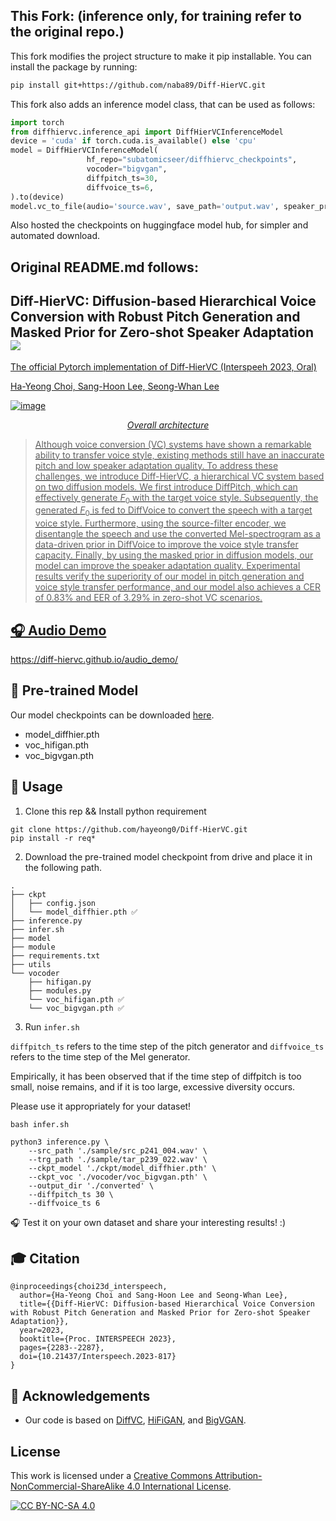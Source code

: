 ## This Fork: (inference only, for training refer to the original repo.)
This fork modifies the project structure to make it pip installable.
You can install the package by running:
```bash
pip install git+https://github.com/naba89/Diff-HierVC.git
```
This fork also adds an inference model class, that can be used as follows:
```python
import torch
from diffhiervc.inference_api import DiffHierVCInferenceModel
device = 'cuda' if torch.cuda.is_available() else 'cpu'
model = DiffHierVCInferenceModel(
                 hf_repo="subatomicseer/diffhiervc_checkpoints",
                 vocoder="bigvgan",
                 diffpitch_ts=30,
                 diffvoice_ts=6,
).to(device)
model.vc_to_file(audio='source.wav', save_path='output.wav', speaker_prompt='target.wav')
```
Also hosted the checkpoints on huggingface model hub, for simpler and automated download.

## Original README.md follows:


##  Diff-HierVC: Diffusion-based Hierarchical Voice Conversion with Robust Pitch Generation and Masked Prior for Zero-shot Speaker Adaptation  <a src="https://img.shields.io/badge/cs.CV-2311.04693-b31b1b?logo=arxiv&logoColor=red" href="http://arxiv.org/abs/2311.04693"> <img src="https://img.shields.io/badge/cs.CV-2311.04693-b31b1b?logo=arxiv&logoColor=red">

The official Pytorch implementation of Diff-HierVC (Interspeeh 2023, Oral)
   
Ha-Yeong Choi, Sang-Hoon Lee, Seong-Whan Lee 

![image](https://github.com/hayeong0/Diff-HierVC/assets/47182864/e8a22c5f-af6f-43e8-92b0-0aac839cb0b6)
<p align="center"><em> Overall architecture </em>

> Although voice conversion (VC) systems have shown a remarkable ability to transfer voice style, existing methods still have an inaccurate pitch and low speaker adaptation quality. To address these challenges, we introduce Diff-HierVC, a hierarchical VC system based on two diffusion models. We first introduce DiffPitch, which can effectively generate $F_0$ with the target voice style. Subsequently, the generated $F_0$ is fed to DiffVoice to convert the speech with a target voice style. Furthermore, using the source-filter encoder, we disentangle the speech and use the converted Mel-spectrogram as a data-driven prior in DiffVoice to improve the voice style transfer capacity. Finally, by using the masked prior in diffusion models, our model can improve the speaker adaptation quality. Experimental results verify the superiority of our model in pitch generation and voice style transfer performance, and our model also achieves a CER of 0.83\% and EER of 3.29\% in zero-shot VC scenarios.

## 🎧 Audio Demo
https://diff-hiervc.github.io/audio_demo/

## 📑 Pre-trained Model
Our model checkpoints can be downloaded [here](https://drive.google.com/drive/folders/1THkeyDlA7EbZxwnuuxGsUOftV70Fb7h4?usp=sharing).

- model_diffhier.pth
- voc_hifigan.pth
- voc_bigvgan.pth

## 🔨 Usage

1. Clone this rep && Install python requirement

```
git clone https://github.com/hayeong0/Diff-HierVC.git
pip install -r req*
```

2. Download the pre-trained model checkpoint from drive and place it in the following path.
```
.
├── ckpt
│   ├── config.json
│   └── model_diffhier.pth ✅
├── inference.py
├── infer.sh
├── model
├── module
├── requirements.txt
├── utils
└── vocoder
    ├── hifigan.py
    ├── modules.py
    └── voc_hifigan.pth ✅
    └── voc_bigvgan.pth ✅
``` 
3. Run `infer.sh`

`diffpitch_ts` refers to the time step of the pitch generator and `diffvoice_ts` refers to the time step of the Mel generator.

Empirically, it has been observed that if the time step of diffpitch is too small, noise remains, and if it is too large, excessive diversity occurs.

Please use it appropriately for your dataset!
```
bash infer.sh

python3 inference.py \
    --src_path './sample/src_p241_004.wav' \
    --trg_path './sample/tar_p239_022.wav' \
    --ckpt_model './ckpt/model_diffhier.pth' \
    --ckpt_voc './vocoder/voc_bigvgan.pth' \
    --output_dir './converted' \
    --diffpitch_ts 30 \
    --diffvoice_ts 6
```
🎧 Test it on your own dataset and share your interesting results! :)



## 🎓 Citation
```
@inproceedings{choi23d_interspeech,
  author={Ha-Yeong Choi and Sang-Hoon Lee and Seong-Whan Lee},
  title={{Diff-HierVC: Diffusion-based Hierarchical Voice Conversion with Robust Pitch Generation and Masked Prior for Zero-shot Speaker Adaptation}},
  year=2023,
  booktitle={Proc. INTERSPEECH 2023},
  pages={2283--2287},
  doi={10.21437/Interspeech.2023-817}
}
```


## 💎 Acknowledgements
- Our code is based on [DiffVC](https://github.com/huawei-noah/Speech-Backbones/tree/main/DiffVC), [HiFiGAN](https://github.com/jik876/hifi-gan), and [BigVGAN](https://github.com/NVIDIA/BigVGAN).

 

## License
This work is licensed under a
[Creative Commons Attribution-NonCommercial-ShareAlike 4.0 International License][cc-by-nc-sa].

[![CC BY-NC-SA 4.0][cc-by-nc-sa-image]][cc-by-nc-sa]

[cc-by-nc-sa]: http://creativecommons.org/licenses/by-nc-sa/4.0/
[cc-by-nc-sa-image]: https://licensebuttons.net/l/by-nc-sa/4.0/88x31.png
[cc-by-nc-sa-shield]: https://img.shields.io/badge/License-CC%20BY--NC--SA%204.0-lightgrey.svg
